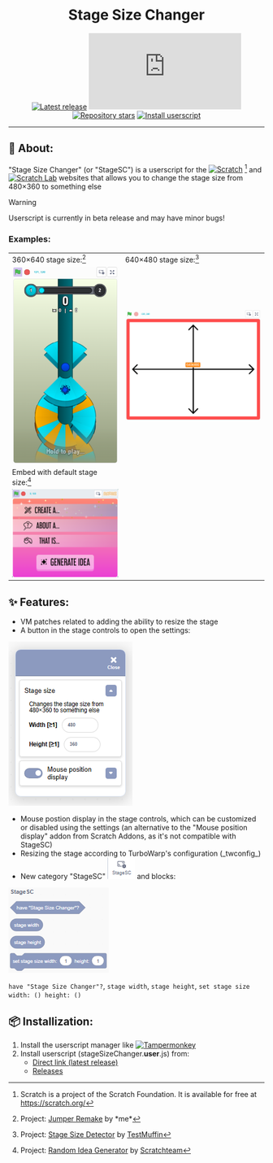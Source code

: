 <div align="center"> 

# Stage Size Changer
[![Latest release](https://img.shields.io/github/v/release/DDen4ik-12/Stage-Size-Changer?label=%E2%84%B9%20Latest%20release)](https://github.com/DDen4ik-12/Stage-Size-Changer/releases/latest)
[![Installs of latest release](https://img.shields.io/github/downloads/DDen4ik-12/Stage-Size-Changer/latest/stageSizeChanger.user.js?label=%E2%84%B9%20Installs%40latest)](https://github.com/DDen4ik-12/Stage-Size-Changer/releases/latest)
[![Repository stars](https://img.shields.io/github/stars/DDen4ik-12/Stage-Size-Changer?style=flat&label=%E2%AD%90%20Stars&color=yellow)](https://github.com/DDen4ik-12/Stage-Size-Changer/stargazers)
[![Install userscript](https://img.shields.io/badge/%F0%9F%93%A6_Install_userscript-16c60c)](#-installization)

</div>

---

## 🔎 About:
"Stage Size Changer" (or "StageSC") is a userscript for the [![Scratch](https://img.shields.io/badge/Scratch-4d97ff?logo=scratch&logoColor=white)](https://scratch.org/)
[^1] and [![Scratch Lab](https://img.shields.io/badge/Scratch_Lab-4d97ff?logo=scratch&logoColor=white)](https://lab.scratch.mit.edu/) websites that allows you to change the stage size from 480×360 to something else

> [!WARNING]
> Userscript is currently in beta release and may have minor bugs!

### Examples:
| | |
| --- | --- |
| 360×640 stage size:[^2] | 640×480 stage size:[^3] |
| ![Example 1](./assets/readme/example1.png) | ![Example 2](./assets/readme/example2.png) |
| Embed with default stage size:[^4] |
| ![Example 3](./assets/readme/example3.png) |

## ✨ Features:
* VM patches related to adding the ability to resize the stage
* A button in the stage controls to open the settings:

![StageSC settings](./assets/readme/settings.png)

* Mouse postion display in the stage controls, which can be customized or disabled using the settings (an alternative to the "Mouse position display" addon from Scratch Addons, as it's not compatible with StageSC)
* Resizing the stage according to TurboWarp's configuration (\_twconfig\_)
* New category "StageSC" ![StageSC category](./assets/readme/category.png) and blocks:

![StageSC blocks](./assets/readme/blocks.png)

`have "Stage Size Changer"?`, `stage width`, `stage height`, `set stage size width: () height: ()`

## 📦 Installization:
1. Install the userscript manager like [![Tampermonkey](https://img.shields.io/badge/Tampermonkey-00485b?logo=tampermonkey)](https://www.tampermonkey.net/)
2. Install userscript (stageSizeChanger.**user**.js) from:
    * [Direct link (latest release)](https://github.com/DDen4ik-12/Stage-Size-Changer/releases/latest/download/stageSizeChanger.user.js)
    * [Releases](https://github.com/DDen4ik-12/Stage-Size-Changer/releases)

[^1]: Scratch is a project of the Scratch Foundation. It is available for free at https://scratch.org/
[^2]: Project: [Jumper Remake](https://scratch.mit.edu/projects/1181696920) by \*me\*
[^3]: Project: [Stage Size Detector](https://scratch.mit.edu/projects/588493413) by [TestMuffin](https://scratch.mit.edu/users/TestMuffin)
[^4]: Project: [Random Idea Generator](https://scratch.mit.edu/projects/1108790117) by [Scratchteam](https://scratch.mit.edu/users/Scratchteam)
